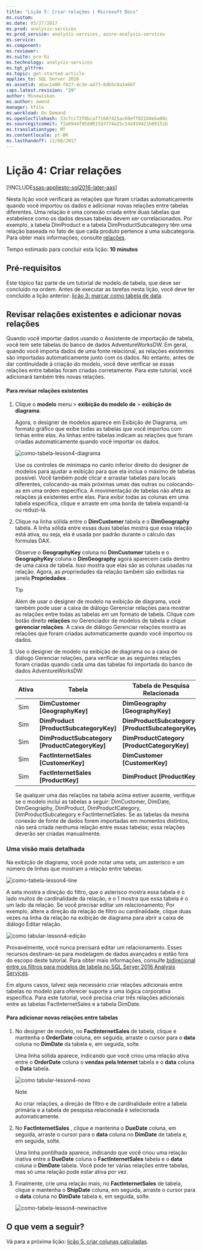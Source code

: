 ```yaml
---
title: "Lição 5: Criar relações | Microsoft Docs"
ms.custom: 
ms.date: 03/27/2017
ms.prod: analysis-services
ms.prod_service: analysis-services, azure-analysis-services
ms.service: 
ms.component: 
ms.reviewer: 
ms.suite: pro-bi
ms.technology: analysis-services
ms.tgt_pltfrm: 
ms.topic: get-started-article
applies_to: SQL Server 2016
ms.assetid: abac1a00-f827-4c3e-a473-6db5c8a3a66f
caps.latest.revision: "29"
author: Minewiskan
ms.author: owend
manager: kfile
ms.workload: On Demand
ms.openlocfilehash: 53cfcc73f8bca771607425ac69eff021b8e6a00c
ms.sourcegitcommit: f1a6944f95dd015d3774a25c14a919421b09151b
ms.translationtype: MT
ms.contentlocale: pt-BR
ms.lasthandoff: 12/08/2017
---
```

# <a name="lesson-4-create-relationships"></a>Lição 4: Criar relações
[!INCLUDE[ssas-appliesto-sql2016-later-aas](../includes/ssas-appliesto-sql2016-later-aas.md)]

Nesta lição você verificará as relações que foram criadas automaticamente quando você importou os dados e adicionar novas relações entre tabelas diferentes. Uma relação é uma conexão criada entre duas tabelas que estabelece como os dados dessas tabelas devem ser correlacionados. Por exemplo, a tabela DimProduct e a tabela DimProductSubcategory têm uma relação baseada no fato de que cada produto pertence a uma subcategoria. Para obter mais informações, consulte [relações](../analysis-services/tabular-models/relationships-ssas-tabular.md).
  
Tempo estimado para concluir esta lição: **10 minutos**  
  
## <a name="prerequisites"></a>Pré-requisitos  
Este tópico faz parte de um tutorial de modelo de tabela, que deve ser concluído na ordem. Antes de executar as tarefas nesta lição, você deve ter concluído a lição anterior: [lição 3: marcar como tabela de data](../analysis-services/lesson-3-mark-as-date-table.md). 
  
## <a name="review-existing-relationships-and-add-new-relationships"></a>Revisar relações existentes e adicionar novas relações  
Quando você importar dados usando o Assistente de importação de tabela, você tem sete tabelas do banco de dados AdventureWorksDW. Em geral, quando você importa dados de uma fonte relacional, as relações existentes são importadas automaticamente junto com os dados. No entanto, antes de dar continuidade à criação do modelo, você deve verificar se essas relações entre tabelas foram criadas corretamente. Para este tutorial, você adicionará também três novas relações.  
  
#### <a name="to-review-existing-relationships"></a>Para revisar relações existentes  
  
1.  Clique o **modelo** menu > **exibição do modelo de** > **exibição de diagrama**.  

    Agora, o designer de modelos aparece em Exibição de Diagrama, um formato gráfico que exibe todas as tabelas que você importou com linhas entre elas. As linhas entre tabelas indicam as relações que foram criadas automaticamente quando você importar os dados.
    
    ![como-tabela-lesson4-diagrama](../analysis-services/media/as-tabular-lesson4-diagram.png)
  
    Use os controles de minimapa no canto inferior direito do designer de modelos para ajustar a exibição para que ela inclua o máximo de tabelas possível. Você também pode clicar e arrastar tabelas para locais diferentes, colocando-as mais próximas umas das outras ou colocando-as em uma ordem específica. A movimentação de tabelas não afeta as relações já existentes entre elas. Para exibir todas as colunas em uma tabela específica, clique e arraste em uma borda de tabela expandi-la ou reduzi-la.  
  
2.  Clique na linha sólida entre o **DimCustomer** tabela e o **DimGeography** tabela. A linha sólida entre essas duas tabelas mostra que essa relação está ativa, ou seja, ela é usada por padrão durante o cálculo das fórmulas DAX.  
  
    Observe o **GeographyKey** coluna no **DimCustomer** tabela e o **GeographyKey** coluna o **DimGeography** agora aparecem cada dentro de uma caixa de tabela. Isso mostra que elas são as colunas usadas na relação. Agora, as propriedades da relação também são exibidas na janela **Propriedades** .  
  
    > [!TIP]  
    > Além de usar o designer de modelo na exibição de diagrama, você também pode usar a caixa de diálogo Gerenciar relações para mostrar as relações entre todas as tabelas em um formato de tabela. Clique com botão direito **relações** no Gerenciador de modelos de tabela e clique **gerenciar relações**. A caixa de diálogo Gerenciar relações mostra as relações que foram criadas automaticamente quando você importou os dados.  
  
3.  Use o designer de modelo na exibição de diagrama ou a caixa de diálogo Gerenciar relações, para verificar se as seguintes relações foram criadas quando cada uma das tabelas foi importada do banco de dados AdventureWorksDW:  
  
    |Ativa|Tabela|Tabela de Pesquisa Relacionada|  
    |----------|---------|------------------------|  
    |Sim|**DimCustomer [GeographyKey]**|**DimGeography [GeographyKey]**|  
    |Sim|**DimProduct [ProductSubcategoryKey]**|**DimProductSubcategory [ProductSubcategoryKey]**|  
    |Sim|**DimProductSubcategory [ProductCategoryKey]**|**DimProductCategory [ProductCategoryKey]**|  
    |Sim|**FactInternetSales [CustomerKey]**|**DimCustomer [CustomerKey]**|  
    |Sim|**FactInternetSales [ProductKey]**|**DimProduct [ProductKey]**|  
  
    Se qualquer uma das relações na tabela acima estiver ausente, verifique se o modelo inclui as tabelas a seguir: DimCustomer, DimDate, DimGeography, DimProduct, DimProductCategory, DimProductSubcategory e FactInternetSales. Se as tabelas da mesma conexão de fonte de dados forem importadas em momentos distintos, não será criada nenhuma relação entre essas tabelas; essa relações deverão ser criadas manualmente.  

### <a name="take-a-closer-look"></a>Uma visão mais detalhada
Na exibição de diagrama, você pode notar uma seta, um asterisco e um número de linhas que mostram a relação entre tabelas.

![como-tabela-lesson4-line](../analysis-services/media/as-tabular-lesson4-line.png)

A seta mostra a direção do filtro, que o asterisco mostra essa tabela é o lado muitos de cardinalidade da relação, e o 1 mostra que essa tabela é o um lado da relação. Se você precisar editar um relacionamento; Por exemplo, altere a direção da relação de filtro ou cardinalidade, clique duas vezes na linha da relação na exibição de diagrama para abrir a caixa de diálogo Editar relação.

![como tabular-lesson4-edição](../analysis-services/media/as-tabular-lesson4-edit.png)

Provavelmente, você nunca precisará editar um relacionamento. Esses recursos destinam-se para modelagem de dados avançados e estão fora do escopo deste tutorial. Para obter mais informações, consulte [bidirecional entre os filtros para modelos de tabela no SQL Server 2016 Analysis Services](../analysis-services/tabular-models/bi-directional-cross-filters-tabular-models-analysis-services.md).

Em alguns casos, talvez seja necessário criar relações adicionais entre tabelas no modelo para oferecer suporte a uma lógica corporativa específica. Para este tutorial, você precisa criar três relações adicionais entre as tabelas FactInternetSales e a tabela DimDate.  
  
#### <a name="to-add-new-relationships-between-tables"></a>Para adicionar novas relações entre tabelas  
  
1.  No designer de modelo, no **FactInternetSales** de tabela, clique e mantenha o **OrderDate** coluna, em seguida, arraste o cursor para o **data** coluna no  **DimDate** da tabela e, em seguida, solte.  

    Uma linha sólida aparece, indicando que você criou uma relação ativa entre o **OrderDate** coluna o **vendas pela Internet** tabela e o **data** coluna o **Data** tabela. 
  
      ![como tabular-lesson4-novo](../analysis-services/media/as-tabular-lesson4-new.png) 
  
    > [!NOTE]  
    > Ao criar relações, a direção de filtro e de cardinalidade entre a tabela primária e a tabela de pesquisa relacionada é selecionada automaticamente.  
  
2.  No **FactInternetSales** , clique e mantenha o **DueDate** coluna, em seguida, arraste o cursor para o **data** coluna no **DimDate** de tabela e, em seguida, solte.  
  
    Uma linha pontilhada aparece, indicando que você criou uma relação inativa entre a **DueDate** coluna o **FactInternetSales** tabela e o **data** coluna o  **DimDate** tabela. Você pode ter várias relações entre tabelas, mas só uma relação pode estar ativa por vez.  
  
3.  Finalmente, crie uma relação mais; no **FactInternetSales** de tabela, clique e mantenha o **ShipDate** coluna, em seguida, arraste o cursor para o **data** coluna no **DimDate** tabela e, em seguida, solte.  
    
     ![como-tabela-lesson4-newinactive](../analysis-services/media/as-tabular-lesson4-newinactive.png)
  
## <a name="whats-next"></a>O que vem a seguir?
Vá para a próxima lição: [lição 5: criar colunas calculadas](../analysis-services/lesson-5-create-calculated-columns.md).
  
  
  
